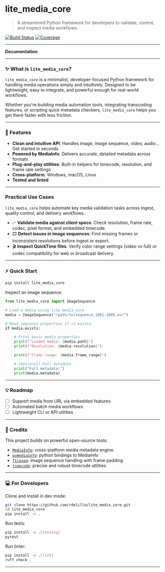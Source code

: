 # lite_media_core

> A streamlined Python framework for developers to validate, control, and inspect media workflows.

[![Build Status](https://github.com/rdelillo/lite_media_core/actions/workflows/run_tests.yml/badge.svg)](https://github.com/rdelillo/lite_media_core/actions/workflows/run_tests.yml)
[![Coverage](https://codecov.io/gh/rdelillo/lite_media_core/branch/main/graph/badge.svg)](https://codecov.io/gh/rdelillo/lite_media_core)

---

**Documentation**: 

---

### ✨ What is `lite_media_core`?

`lite_media_core` is a minimalist, developer-focused Python framework for handling media operations simply and intuitively. Designed to be lightweight, easy to integrate, and powerful enough for real-world workflows.

Whether you're building media automation tools, integrating transcoding features, or scripting quick metadata checkers, `lite_media_core` helps you get there faster with less friction.

---

### 🌟 Features

- **Clean and intuitive API**: Handles image, image sequence, video, audio... Get started in seconds
- **Powered by MediaInfo**: Delivers accurate, detailed metadata across formats
- **Plug-and-play utilities**: Built-in helpers for timecode, resolution, and frame rate settings
- **Cross-platform**: Windows, macOS, Linux
- **Tested and linted**

---

### Practical Use Cases

`lite_media_core` helps automate key media validation tasks across ingest, quality control, and delivery workflows.

- ✅ **Validate media against client specs**: Check resolution, frame rate, codec, pixel format, and embedded timecode.
- 🎞️ **Detect issues in image sequences**: Find missing frames or inconsistent resolutions before ingest or export.
- 🎬 **Inspect QuickTime files**: Verify color range settings (video vs full) or codec compatibility for web or broadcast delivery.

---

### ⚡ Quick Start

```bash
pip install lite_media_core
```

Inspect an image sequence:
```python
from lite_media_core import ImageSequence

# Load a media using lite_media_core
media = ImageSequence("/path/to/sequence.1001-1005.exr")

# Read sequence properties if it exists.
if media.exists:

    # Print basic media properties
    print(f"Loaded media: {media.path}")
    print(f"Resolution: {media.resolution}")

    print(f"Frame range: {media.frame_range}")

    # (Optional) Full metadata
    print("Full metadata:")
    print(media.metadata)
```

---

### 💡 Roadmap

- [ ] Support media from URL via embedded features
- [ ] Automated batch media workflows
- [ ] Lightweight CLI or API utilities

---

### 🎁 Credits

This project builds on powerful open-source tools:

* [`MediaInfo`](https://mediaarea.net/en/MediaInfo): cross-platform media metadata engine
* [`pymediainfo`](https://github.com/sbraz/pymediainfo): python bindings to MediaInfo
* [`fileseq`](https://github.com/justinfx/fileseq): image sequence handling with frame padding
* [`timecode`](https://github.com/eoyilmaz/timecode): precise and robust timecode utilities

---

### 💻 For Developers

Clone and install in dev mode:

```bash
git clone https://github.com/rdelillo/lite_media_core.git
cd lite_media_core
pip install -e .
```

Run tests:
```bash
pip install -e .[testing]
pytest
```

Run linter:
```bash
pip install -e .[lint]
ruff check .
```

---



